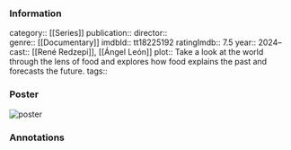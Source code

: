 ### Information
category:: [[Series]]
publication:: 
director::  
genre:: [[Documentary]]
imdbId:: tt18225192
ratingImdb:: 7.5
year:: 2024–
cast:: [[René Redzepi]], [[Ángel León]]
plot:: Take a look at the world through the lens of food and explores how food explains the past and forecasts the future.
tags::


### Poster
![poster](https://m.media-amazon.com/images/M/MV5BNjIxMGY0MGEtMmUxMi00NThmLWIzOTMtOTU3ZTQ4YzE3NWIyXkEyXkFqcGc@._V1_SX300.jpg)


### Annotations
